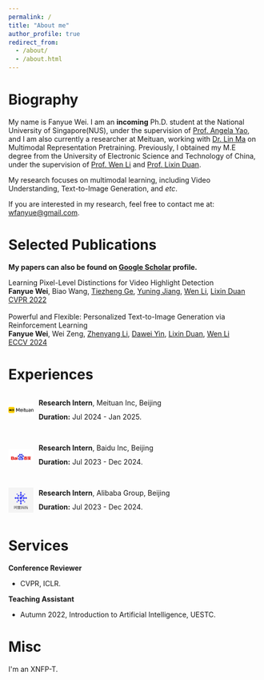 ```yaml
---
permalink: /
title: "About me"
author_profile: true
redirect_from: 
  - /about/
  - /about.html
---
```


# Biography
My name is Fanyue Wei. I am an **incoming** Ph.D. student at the National University of Singapore(NUS), under the supervision of [Prof. Angela Yao](https://www.comp.nus.edu.sg/~ayao/), and I am also currently a researcher at Meituan, working with [Dr. Lin Ma](https://forestlinma.com/) on Multimodal Representation Pretraining. Previously, I obtained my M.E degree from the University of Electronic Science and Technology of China, under the supervision of [Prof. Wen Li](https://wenli-vision.github.io/) and [Prof. Lixin Duan](https://scholar.google.com/citations?user=inRIcS0AAAAJ&hl=en).

My research focuses on multimodal learning, including Video Understanding, Text-to-Image Generation, and *etc*.

If you are interested in my research, feel free to contact me at: wfanyue@gmail.com.

# Selected Publications

**My papers can also be found on [Google Scholar](https://scholar.google.com/citations?user=D3yhzwYAAAAJ) profile.**

Learning Pixel-Level Distinctions for Video Highlight Detection  
**Fanyue Wei**, Biao Wang, [Tiezheng Ge](http://home.ustc.edu.cn/~getzh/), 
[Yuning Jiang](https://yuningjiang.github.io/), [Wen Li](https://wenli-vision.github.io/), 
[Lixin Duan](https://scholar.google.com/citations?user=inRIcS0AAAAJ)  
[CVPR 2022](https://openaccess.thecvf.com/content/CVPR2022/papers/Wei_Learning_Pixel-Level_Distinctions_for_Video_Highlight_Detection_CVPR_2022_paper.pdf)  
<br>
Powerful and Flexible: Personalized Text-to-Image Generation via Reinforcement Learning  
**Fanyue Wei**, Wei Zeng, [Zhenyang Li](https://zhenyangli.github.io/), 
[Dawei Yin](https://www.yindawei.com/), [Lixin Duan](https://scholar.google.com/citations?user=inRIcS0AAAAJ), 
[Wen Li](https://wenli-vision.github.io/)  
[ECCV 2024](https://arxiv.org/abs/2407.06642v2)  

# Experiences
<div style="display: flex; align-items: center; margin-bottom: 20px;">
    <img src="../images/meituan.png" alt="HiFiHR Image" width="10%" style="margin-right: 10px;"/>
    <div style="line-height: 1;">
        <p><strong>Research Intern</strong>, Meituan Inc, Beijing</p>
        <p><strong>Duration:</strong> Jul 2024 - Jan 2025.</p>
    </div>
</div>

<div style="display: flex; align-items: center; margin-bottom: 20px;">
    <img src="../images/baidu.png" alt="HiFiHR Image" width="10%" style="margin-right: 10px;"/>
    <div style="line-height: 1;">
        <p><strong>Research Intern</strong>, Baidu Inc, Beijing</p>
        <p><strong>Duration:</strong> Jul 2023 - Dec 2024.</p>
    </div>
</div>

<div style="display: flex; align-items: center; margin-bottom: 20px;">
    <img src="../images/ali.png" alt="HiFiHR Image" width="10%" style="margin-right: 10px;"/>
    <div style="line-height: 1;">
        <p><strong>Research Intern</strong>, Alibaba Group, Beijing</p>
        <p><strong>Duration:</strong> Jul 2023 - Dec 2024.</p>
    </div>
</div>

# Services
**Conference Reviewer** 
- CVPR, ICLR.

**Teaching Assistant** 
- Autumn 2022, Introduction to Artificial Intelligence, UESTC.

# Misc
I'm an XNFP-T.
